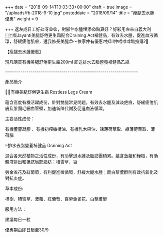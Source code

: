 +++
date = "2018-09-14T10:03:33+00:00"
draft = true
image = "/uploads/fb-2018-9-10.jpg"
posteddate = "2018/09/14"
title = "瘦腿去水腫優惠"
weight = 9

+++
返左成日工好攰呀😫😫，對腳仲水腫埋添😱點算好？好彩用左來自義大利🇮🇹嘅Jayanti美腿舒倦更生霜配合Draining Act補健品，有效去水腫，促進血液循環，舒緩疲倦肌膚，還我修長美腿😍～依家仲有優惠咁抵‼仲唔嗱嗱臨搶購?🎉

【瘦腿去水腫優惠】

現凡購買有機美腿舒倦更生霜200ml 即送排水去脂營養補健品乙瓶

\--------------------------------------------------------------------

產品簡介

💃🏼有機美腿舒倦更生霜 Restless Legs Cream

蘊含高度有機活躍成份，針對雙腿常見問題，有效去水腫及減淡疤痕，舒緩疲倦肌膚及鞏固毛細血管壁，加速新陳代謝及促進血液循環。

主要活性成份：

有機蘆薈凝膠 、有機初榨橄欖油、有機乳木果油、辣薄荷萃取、綠薄荷萃取、薄荷腦

💦排水去脂營養補健品 Draining Act

混合各天然植物之活性成份，有助擊退水腫及脂肪團積累。蘊含菠蘿和樺樹，有助體液排出和抵抗局部脂肪；積雪草、百

勞金雀花及紅葡萄，有利促進微循環，舒緩大腿水腫；而白藜蘆醇則有效抗氧化及對抗炎症。

草本成份: 

樺樹、積雪草、菠蘿、紅葡萄、百勞金雀花、白藜蘆醇

服用方法：

建議每日一粒

優惠期由即日起至30/9